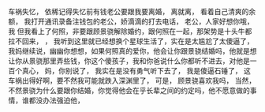 车祸失忆，
依稀记得失忆前有钱老公要跟我要离婚，
离就离，
看着自己清爽的余额，
我打开通讯录备注钱包的老公，娇滴滴的打去电话，
老公，人家好想你哦，
我
但我看上了何照，非要跟顾景骁解除婚约，跟何照在一起，那架势是十头牛都拉不回来，
，
我听到这里就已经想换个星球生活了，实在是太尴尬了太傻逼了，
我妈继续说，幽幽你想想，如果何照真的爱你，他会让你跟景骁结婚吗，他就是想让你从景骁那里弄些钱，你这个傻孩子，我和你爸说什么你都听不进去，对他是一百个真心，
妈，你别说了，
我实在是没有勇气听下去了，
我是傻逼石锤了，
这车祸出得好啊，要不然我可能就跌入深渊里了，
可是，
顾景骁喜欢我吗，
当然，不然景骁为什么要跟你结婚，你觉得他会在乎长辈之间的约定吗，他不愿意做的事情，谁都没办法强迫他，